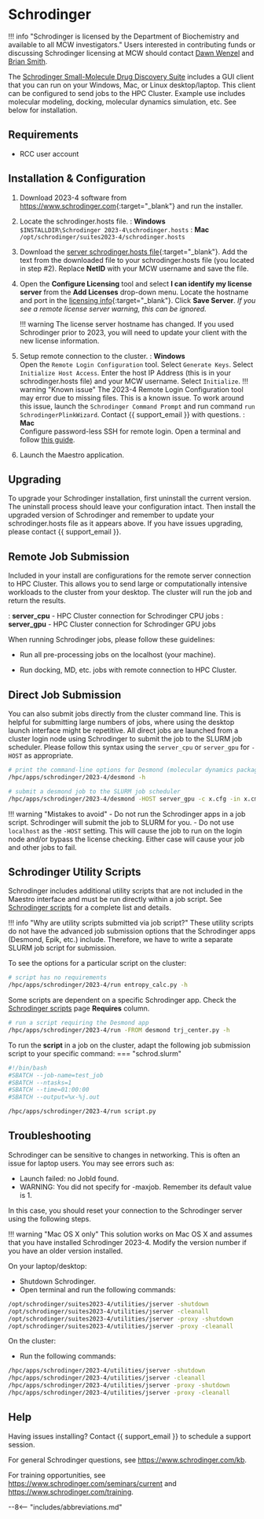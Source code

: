 # Schrodinger

!!! info "Schrodinger is licensed by the Department of Biochemistry and available to all MCW investigators."
    Users interested in contributing funds or discussing Schrodinger licensing at MCW should contact [Dawn Wenzel](mailto://dwenzel@mcw.edu) and [Brian Smith](mailto:brismith@mcw.edu).

The [Schrodinger Small-Molecule Drug Discovery Suite](https://www.schrodinger.com/suites/small-molecule-drug-discovery-suite) includes a GUI client that you can run on your Windows, Mac, or Linux desktop/laptop. This client can be configured to send jobs to the HPC Cluster. Example use includes molecular modeling, docking, molecular dynamics simulation, etc. See below for installation.

## Requirements

* RCC user account

## Installation & Configuration

1. Download 2023-4 software from <https://www.schrodinger.com>{:target="_blank"} and run the installer.
2. Locate the schrodinger.hosts file.
: **Windows**  
    `$INSTALLDIR\Schrodinger 2023-4\schrodinger.hosts`
: **Mac**  
    `/opt/schrodinger/suites2023-4/schrodinger.hosts`

3. Download the [server schrodinger.hosts file](https://mcw0.sharepoint.com/:u:/s/RCCAdminSite/EdxdsukkMPpFseFg2BTZoG4BRmcnkHG_m39DnwklAOSACw?e=JklrdP){:target="_blank"}. Add the text from the downloaded file to your schrodinger.hosts file (you located in step #2). Replace **NetID** with your MCW username and save the file.

4. Open the **Configure Licensing** tool and select **I can identify my license server** from the **Add Licenses** drop-down menu. Locate the hostname and port in the [licensing info](https://mcw0.sharepoint.com/:o:/s/RCCAdminSite/EmJ7D-fDCv1Dg0f_Z-_d0tsBR8_trGnDiqZaod6mUPjo8A?e=GdWCGP){:target="_blank"}. Click **Save Server**. *If you see a remote license server warning, this can be ignored.*

    !!! warning
        The license server hostname has changed. If you used Schrodinger prior to 2023, you will need to update your client with the new license information.

5. Setup remote connection to the cluster.
: **Windows**  
    Open the `Remote Login Configuration` tool. Select `Generate Keys`. Select `Initialize Host Access`. Enter the host IP Address (this is in your schrodinger.hosts file) and your MCW username. Select `Initialize`.
    !!! warning "Known issue"
        The 2023-4 Remote Login Configuration tool may error due to missing files. This is a known issue. To work around this issue, launch the `Schrodinger Command Prompt` and run command `run SchrodingerPlinkWizard`. Contact {{ support_email }} with questions.
: **Mac**  
    Configure password-less SSH for remote login. Open a terminal and follow [this guide](http://www.linuxproblem.org/art_9.html).

6. Launch the Maestro application.

## Upgrading

To upgrade your Schrodinger installation, first uninstall the current version. The uninstall process should leave your configuration intact. Then install the upgraded version of Schrodinger and remember to update your schrodinger.hosts file as it appears above. If you have issues upgrading, please contact {{ support_email }}.

## Remote Job Submission

Included in your install are configurations for the remote server connection to HPC Cluster. This allows you to send large or computationally intensive workloads to the cluster from your desktop. The cluster will run the job and return the results.

: **server_cpu** - HPC Cluster connection for Schrodinger CPU jobs
: **server_gpu** - HPC Cluster connection for Schrodinger GPU jobs

When running Schrodinger jobs, please follow these guidelines:

* Run all pre-processing jobs on the localhost (your machine).

* Run docking, MD, etc. jobs with remote connection to HPC Cluster.

## Direct Job Submission

You can also submit jobs directly from the cluster command line. This is helpful for submitting large numbers of jobs, where using the desktop launch interface might be repetitive. All direct jobs are launched from a cluster login node using Schrodinger to submit the job to the SLURM job scheduler. Please follow this syntax using the `server_cpu` or `server_gpu` for `-HOST` as appropriate.

```bash
# print the command-line options for Desmond (molecular dynamics package)
/hpc/apps/schrodinger/2023-4/desmond -h

# submit a desmond job to the SLURM job scheduler
/hpc/apps/schrodinger/2023-4/desmond -HOST server_gpu -c x.cfg -in x.cms
```

!!! warning "Mistakes to avoid"
    - Do not run the Schrodinger apps in a job script. Schrodinger will submit the job to SLURM for you.
    - Do not use `localhost` as the `-HOST` setting. This will cause the job to run on the login node and/or bypass the license checking. Either case will cause your job and other jobs to fail.

## Schrodinger Utility Scripts

Schrodinger includes additional utility scripts that are not included in the Maestro interface and must be run directly within a job script. See [Schrodinger scripts](https://www.schrodinger.com/scriptcenter) for a complete list and details.

!!! info "Why are utility scripts submitted via job script?"
    These utility scripts do not have the advanced job submission options that the Schrodinger apps (Desmond, Epik, etc.) include. Therefore, we have to write a separate SLURM job script for submission.

To see the options for a particular script on the cluster:

```bash
# script has no requirements
/hpc/apps/schrodinger/2023-4/run entropy_calc.py -h
```

Some scripts are dependent on a specific Schrodinger app. Check the [Schrodinger scripts](https://www.schrodinger.com/scriptcenter) page **Requires** column.

```bash
# run a script requiring the Desmond app
/hpc/apps/schrodinger/2023-4/run -FROM desmond trj_center.py -h
```

To run the **script** in a job on the cluster, adapt the following job submission script to your specific command:
=== "schrod.slurm"

```bash
#!/bin/bash
#SBATCH --job-name=test_job
#SBATCH --ntasks=1
#SBATCH --time=01:00:00
#SBATCH --output=%x-%j.out

/hpc/apps/schrodinger/2023-4/run script.py
```

## Troubleshooting

Schrodinger can be sensitive to changes in networking. This is often an issue for laptop users. You may see errors such as:

* Launch failed: no JobId found.
* WARNING: You did not specify for -maxjob. Remember its default value is 1.

In this case, you should reset your connection to the Schrodinger server using the following steps.

!!! warning "Mac OS X only"
    This solution works on Mac OS X and assumes that you have installed Schrodinger 2023-4. Modify the version number if you have an older version installed.

On your laptop/desktop:

* Shutdown Schrodinger.
* Open terminal and run the following commands:

```bash
/opt/schrodinger/suites2023-4/utilities/jserver -shutdown
/opt/schrodinger/suites2023-4/utilities/jserver -cleanall
/opt/schrodinger/suites2023-4/utilities/jserver -proxy -shutdown
/opt/schrodinger/suites2023-4/utilities/jserver -proxy -cleanall
```

On the cluster:

* Run the following commands:

```bash
/hpc/apps/schrodinger/2023-4/utilities/jserver -shutdown
/hpc/apps/schrodinger/2023-4/utilities/jserver -cleanall
/hpc/apps/schrodinger/2023-4/utilities/jserver -proxy -shutdown
/hpc/apps/schrodinger/2023-4/utilities/jserver -proxy -cleanall
```

## Help

Having issues installing? Contact {{ support_email }} to schedule a support session.

For general Schrodinger questions, see <https://www.schrodinger.com/kb>.

For training opportunities, see <https://www.schrodinger.com/seminars/current> and <https://www.schrodinger.com/training>.

--8<-- "includes/abbreviations.md"
